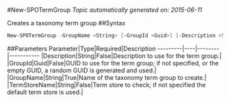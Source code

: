 #New-SPOTermGroup
*Topic automatically generated on: 2015-06-11*

Creates a taxonomy term group
##Syntax
```powershell
New-SPOTermGroup -GroupName <String> [-GroupId <Guid>] [-Description <String>] [-TermStoreName <String>]
```


##Parameters
Parameter|Type|Required|Description
---------|----|--------|-----------
|Description|String|False|Description to use for the term group.|
|GroupId|Guid|False|GUID to use for the term group; if not specified, or the empty GUID, a random GUID is generated and used.|
|GroupName|String|True|Name of the taxonomy term group to create.|
|TermStoreName|String|False|Term store to check; if not specified the default term store is used.|
<!-- Ref: AB4D0A2FE3E9B05E19184AA5470B29DD -->